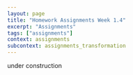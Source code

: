 ```yaml
---
layout: page
title: "Homework Assignments Week 1.4"
excerpt: "Assignments"
tags: ["assignments"]
context: assignments
subcontext: assignments_transformation
---
```


under construction 
